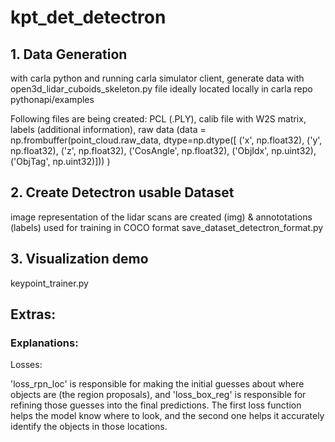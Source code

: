# kpt_det_detectron

## 1. Data Generation
        
with carla python and running carla simulator client, generate data with open3d_lidar_cuboids_skeleton.py
file ideally located locally in carla repo pythonapi/examples

Following files are being created:
PCL (.PLY), calib file with W2S matrix, labels (additional information), 
raw data (data = np.frombuffer(point_cloud.raw_data, dtype=np.dtype([
        ('x', np.float32), ('y', np.float32), ('z', np.float32),
        ('CosAngle', np.float32), ('ObjIdx', np.uint32), ('ObjTag', np.uint32)])) )

## 2. Create Detectron usable Dataset
image representation of the lidar scans are created (img) & annototations (labels) used for training in COCO format
save_dataset_detectron_format.py

## 3. Visualization demo 
keypoint_trainer.py


## Extras:
### Explanations:
Losses:

'loss_rpn_loc' is responsible for making the initial guesses about where objects are (the region proposals), and 'loss_box_reg' is responsible for refining those guesses into the final predictions. The first loss function helps the model know where to look, and the second one helps it accurately identify the objects in those locations.